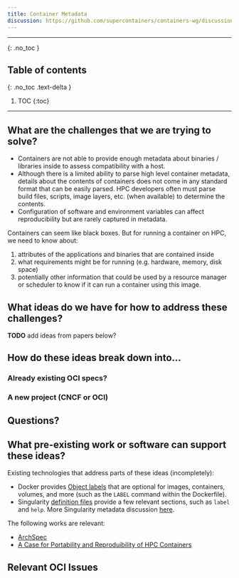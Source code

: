 ```yaml
---
title: Container Metadata
discussion: https://github.com/supercontainers/containers-wg/discussions/6
---
```


---

{: .no_toc }

## Table of contents
{: .no_toc .text-delta }

1. TOC
{:toc}

---

## What are the challenges that we are trying to solve?

 - Containers are not able to provide enough metadata about binaries / libraries inside to assess compatibility with a host.
 - Although there is a limited ability to parse high level container metadata, details about the contents of containers does not come in any standard format that can be easily parsed.  HPC developers often must parse build files, scripts, image layers, etc. (when available) to determine the contents.
 - Configuration of software and environment variables can affect reproducibility but are rarely captured in metadata. 

Containers can seem like black boxes. But for running a container on HPC, we need to know about:

1. attributes of the applications and binaries that are contained inside
2. what requirements might be for running (e.g. hardware, memory, disk space)
3. potentially other information that could be used by a resource manager or scheduler to know if it can run a container using this image.

## What ideas do we have for how to address these challenges?

**TODO** add ideas from papers below?

## How do these ideas break down into...

### Already existing OCI specs?


### A new project (CNCF or OCI)


## Questions?


## What pre-existing work or software can support these ideas?

Existing technologies that address parts of these ideas (incompletely):
 - Docker provides [Object labels](https://docs.docker.com/config/labels-custom-metadata/) that are optional for images, containers, volumes, and more (such as the `LABEL` command within the Dockerfile).
 - Singularity [definition files](https://sylabs.io/guides/3.8/user-guide/definition_files.html) provide a few relevant sections, such as `label` and `help`.  More Singularity metadata discussion [here](https://sylabs.io/guides/3.8/user-guide/environment_and_metadata.html).

The following works are relevant:

 - [ArchSpec](https://tgamblin.github.io/pubs/archspec-canopie-hpc-2020.pdf)
 - [A Case for Portability and Reproduibility of HPC Containers](https://www.canopie-hpc.org/wp-content/uploads/2019/12/ajy-sc19_canopie-PRCHPC.pdf)

## Relevant OCI Issues
